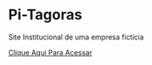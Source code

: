 # Pi-Tagoras
Site Institucional de uma empresa ficticia

<a href="https://arthur3109.github.io/Pi-Tagoras/Site/index.html" target="_blank" rel="noopener noreferrer">Clique Aqui Para Acessar</a>
